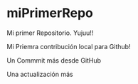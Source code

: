 # miPrimerRepo

Mi primer Repositorio. Yujuu!!

Mi Priemra contribución local para Github!


Un Commmit más desde GitHub

Una actualización más